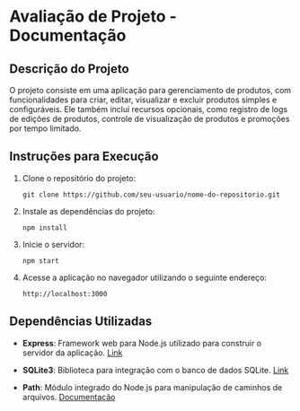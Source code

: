 # Avaliação de Projeto - Documentação

## Descrição do Projeto

O projeto consiste em uma aplicação para gerenciamento de produtos, com funcionalidades para criar, editar, visualizar e excluir produtos simples e configuráveis. Ele também inclui recursos opcionais, como registro de logs de edições de produtos, controle de visualização de produtos e promoções por tempo limitado.

## Instruções para Execução

1. Clone o repositório do projeto:
    ```
    git clone https://github.com/seu-usuario/nome-do-repositorio.git
    ```

2. Instale as dependências do projeto:
    ```
    npm install
    ```

3. Inicie o servidor:
    ```
    npm start
    ```

4. Acesse a aplicação no navegador utilizando o seguinte endereço:
    ```
    http://localhost:3000
    ```

## Dependências Utilizadas

- **Express**: Framework web para Node.js utilizado para construir o servidor da aplicação. [Link](https://expressjs.com/)
  
- **SQLite3**: Biblioteca para integração com o banco de dados SQLite. [Link](https://www.npmjs.com/package/sqlite3)
  
- **Path**: Módulo integrado do Node.js para manipulação de caminhos de arquivos. [Documentação](https://nodejs.org/api/path.html)

